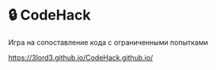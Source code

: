 # 🔒️ CodeHack
Игра на сопоставление кода с ограниченными попытками

https://3lord3.github.io/CodeHack.github.io/